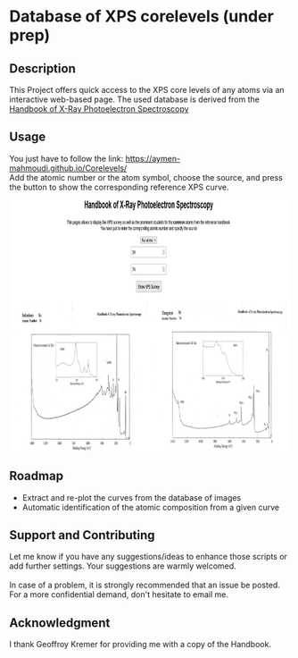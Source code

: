 # Database of XPS corelevels (under prep)

## Description
This Project offers quick access to the XPS core levels of any atoms via an interactive web-based page. The used database is derived from the <a href="https://www.amazon.com/Handbook-Ray-Photoelectron-Spectroscopy-624755/dp/0962702625" target="_blank">Handbook of X-Ray Photoelectron Spectroscopy</a>  

## Usage
You just have to follow the link: https://aymen-mahmoudi.github.io/Corelevels/
<br>
Add the atomic number or the atom symbol, choose the source, and press the button to show the corresponding reference XPS curve.

<img src="screenshot_web.jpg"
     alt="gui" width="600" height="450"
      style="float: center"/>

## Roadmap
 <ul>
  <li>Extract and re-plot the curves from the database of images</li>
  <li>Automatic identification of the atomic composition from a given curve</li>
</ul> 

## Support and Contributing
Let me know if you have any suggestions/ideas to enhance those scripts or add further settings. Your suggestions are warmly welcomed.
<br><br>
In case of a problem, it is strongly recommended that an issue be posted. For a more confidential demand, don't hesitate to email me.

## Acknowledgment
I thank Geoffroy Kremer for providing me with a copy of the Handbook.  

